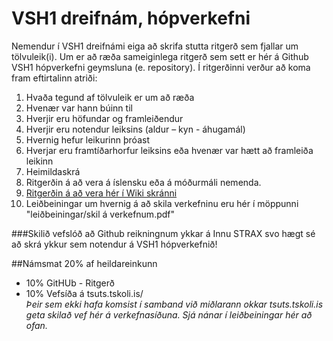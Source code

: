 # VSH1 dreifnám, hópverkefni
Nemendur í VSH1 dreifnámi  eiga að skrifa stutta ritgerð sem fjallar um tölvuleik(i).  Um er að ræða sameiginlega ritgerð sem sett er hér á Github VSH1 hópverkefni geymsluna (e. repository). 
Í ritgerðinni verður að koma fram eftirtalinn atriði:
<ol>
  <li>Hvaða tegund af tölvuleik er um að ræða
  <li>Hvenær var hann búinn til 
  <li>Hverjir eru höfundar og framleiðendur
  <li>Hverjir eru notendur leiksins (aldur – kyn - áhugamál)
  <li>Hvernig hefur leikurinn þróast
  <li>Hverjar eru framtíðarhorfur leiksins eða hvenær var hætt að framleiða leikinn
  <li>Heimildaskrá
  <li>Ritgerðin á að vera á íslensku eða á móðurmáli nemenda.
  <li><a href="https://github.com/vsh22/VSH1-dreifnam-hopverkefni/wiki">Ritgerðin á að vera hér í Wiki skránni</a></li>
  <li>Leiðbeiningar um hvernig á að skila verkefninu eru hér í möppunni "leiðbeiningar/skil á verkefnum.pdf"
</ol>
###Skilið vefslóð að Github reikningnum ykkar á Innu STRAX svo hægt sé að skrá ykkur sem notendur á VSH1 hópverkefnið!

##Námsmat 20% af heildareinkunn
  <ul>
  <li>10% GitHUb - Ritgerð</li>
    <li>10% Vefsíða á tsuts.tskoli.is/<br>
    <i>Þeir sem ekki hafa komsist í samband við miðlarann okkar tsuts.tskoli.is geta skilað vef hér á verkefnasíðuna. Sjá nánar í leiðbeiningar hér að ofan.</i>
    </li>
  </ul>



